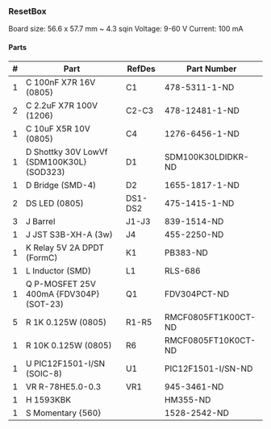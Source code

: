 ### ResetBox ###

Board size: 56.6 x 57.7 mm ~ 4.3 sqin
Voltage: 9-60 V
Current: 100 mA


#### Parts ####

|  # | Part                                      | RefDes  | Part Number                |
|---:|-------------------------------------------|---------|----------------------------|
|  1 | C 100nF X7R 16V (0805)                    | C1      | 478-5311-1-ND              |
|  2 | C 2.2uF X7R 100V (1206)                   | C2-C3   | 478-12481-1-ND             |
|  1 | C 10uF X5R 10V (0805)                     | C4      | 1276-6456-1-ND             |
|  1 | D Shottky 30V LowVf {SDM100K30L} (SOD323) | D1      | SDM100K30LDIDKR-ND         |
|  1 | D Bridge (SMD-4)                          | D2      | 1655-1817-1-ND             |
|  2 | DS LED (0805)                             | DS1-DS2 | 475-1415-1-ND              |
|  3 | J Barrel                                  | J1-J3   | 839-1514-ND                |
|  1 | J JST S3B-XH-A (3w)                       | J4      | 455-2250-ND                |
|  1 | K Relay 5V 2A DPDT (FormC)                | K1      | PB383-ND                   |
|  1 | L Inductor (SMD)                          | L1      | RLS-686                    |
|  1 | Q P-MOSFET 25V 400mA {FDV304P} (SOT-23)   | Q1      | FDV304PCT-ND               |
|  5 | R 1K 0.125W (0805)                        | R1-R5   | RMCF0805FT1K00CT-ND        |
|  1 | R 10K 0.125W (0805)                       | R6      | RMCF0805FT10K0CT-ND        |
|  1 | U PIC12F1501-I/SN (SOIC-8)                | U1      | PIC12F1501-I/SN-ND         |
|  1 | VR R-78HE5.0-0.3                          | VR1     | 945-3461-ND                |
|  1 | H 1593KBK                                 |         | HM355-ND                   |
|  1 | S Momentary {560}                         |         | 1528-2542-ND               |
